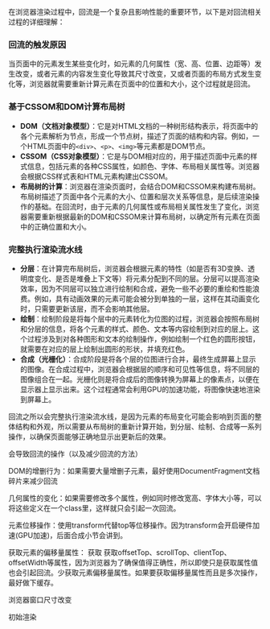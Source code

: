 在浏览器渲染过程中，回流是一个复杂且影响性能的重要环节，以下是对回流相关过程的详细理解：

### 回流的触发原因

当页面中的元素发生某些变化时，如元素的几何属性（宽、高、位置、边距等）发生改变，或者元素的内容发生变化导致其尺寸改变，又或者页面的布局方式发生变化等，浏览器就需要重新计算元素在页面中的位置和大小，这个过程就是回流。

### 基于CSSOM和DOM计算布局树

- **DOM（文档对象模型）**：它是对HTML文档的一种树形结构表示，将页面中的各个元素解析为节点，形成一个节点树，描述了页面的结构和内容。例如，一个HTML页面中的`<div>`、`<p>`、`<img>`等元素都是DOM节点。
- **CSSOM（CSS对象模型）**：它是与DOM相对应的，用于描述页面中元素的样式信息，包括元素的各种CSS属性，如颜色、字体、布局相关属性等。浏览器会根据CSS样式表和HTML元素构建出CSSOM。
- **布局树的计算**：浏览器在渲染页面时，会结合DOM和CSSOM来构建布局树。布局树描述了页面中各个元素的大小、位置和层次关系等信息，是后续渲染操作的基础。在回流时，由于元素的几何属性或布局相关属性发生了变化，浏览器需要重新根据最新的DOM和CSSOM来计算布局树，以确定所有元素在页面中的正确位置和大小。

### 完整执行渲染流水线

- **分层**：在计算完布局树后，浏览器会根据元素的特性（如是否有3D变换、透明度变化、是否是堆叠上下文等）将元素分配到不同的层。分层可以提高渲染效率，因为不同层可以独立进行绘制和合成，避免一些不必要的重绘和性能浪费。例如，具有动画效果的元素可能会被分到单独的一层，这样在其动画变化时，只需要更新该层，而不会影响其他层。
- **绘制**：绘制阶段是将每个层中的元素转化为位图的过程，浏览器会按照布局树和分层的信息，将各个元素的样式、颜色、文本等内容绘制到对应的层上。这个过程涉及到对各种图形和文本的绘制操作，例如绘制一个红色的圆形按钮，就需要在对应的层上绘制出圆形的形状，并填充红色。
- **合成（光栅化）**：合成阶段是将各个层的位图进行合并，最终生成屏幕上显示的图像。在合成过程中，浏览器会根据层的顺序和可见性等信息，将不同层的图像组合在一起。光栅化则是将合成后的图像转换为屏幕上的像素点，以便在显示器上显示出来。这个过程通常会利用GPU的加速功能，将图像快速地渲染到屏幕上。

回流之所以会完整执行渲染流水线，是因为元素的布局变化可能会影响到页面的整体结构和外观，所以需要从布局树的重新计算开始，到分层、绘制、合成等一系列操作，以确保页面能够正确地显示出更新后的效果。

会导致回流的操作（以及减少回流的方法）

DOM的增删行为：如果需要大量增删子元素，最好使用DocumentFragment文档碎片来减少回流

几何属性的变化：如果需要修改多个属性，例如同时修改宽高、字体大小等，可以将这些定义在一个class里，这样就只会引起一次回流。

元素位移操作：使用transform代替top等位移操作。因为transform会开启硬件加速(GPU加速)，后面合成小节会讲到。

获取元素的偏移量属性：
获取
获取offsetTop、scrollTop、clientTop、offsetWidth等属性，因为浏览器为了确保值得正确性，所以即使只是获取属性值也会引起回流。少获取元素偏移量属性。如果要获取偏移量属性而且是多次操作，最好做下缓存。

浏览器窗口尺寸改变

初始渲染
